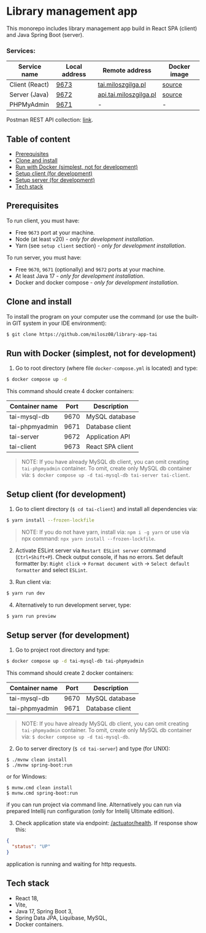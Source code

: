 # Library management app

This monorepo includes library management app build in React SPA (client) and Java Spring Boot (server).

### Services:

| Service name   | Local address                 | Remote address                                           | Docker image                                           |
|----------------|-------------------------------|----------------------------------------------------------|--------------------------------------------------------|
| Client (React) | [9673](http://localhost:9673) | [tai.miloszgilga.pl](https://tai.miloszgilga.pl)         | [source](https://hub.docker.com/r/milosz08/tai-client) |
| Server (Java)  | [9672](http://localhost:9672) | [api.tai.miloszgilga.pl](https://api.tai.miloszgilga.pl) | [source](https://hub.docker.com/r/milosz08/tai-server) |
| PHPMyAdmin     | [9671](http://localhost:9671) | -                                                        | -                                                      |

Postman REST API collection: [link](https://www.postman.com/navigation-architect-44725773/tai/collection/ufvyq5e/tai-rest-api).

## Table of content

* [Prerequisites](#prerequisites)
* [Clone and install](#clone-and-install)
* [Run with Docker (simplest, not for development)](#run-with-docker)
* [Setup client (for development)](#setup-client)
* [Setup server (for development)](#setup-server)
* [Tech stack](#tech-stack)

## Prerequisites

To run client, you must have:
* Free `9673` port at your machine.
* Node (at least v20) - *only for development installation*.
* Yarn (see `setup client` section) - *only for development installation*.

To run server, you must have:
* Free `9670`, `9671` (optionally) and `9672` ports at your machine.
* At least Java 17 - *only for development installation*.
* Docker and docker compose - *only for development installation*.

## Clone and install

To install the program on your computer use the command (or use the built-in GIT system in your IDE environment):

```bash
$ git clone https://github.com/milosz08/library-app-tai
```

## Run with Docker (simplest, not for development)

1. Go to root directory (where file `docker-compose.yml` is located) and type:

```bash
$ docker compose up -d 
```

This command should create 4 docker containers:

| Container name | Port | Description      |
|----------------|------|------------------|
| tai-mysql-db   | 9670 | MySQL database   |
| tai-phpmyadmin | 9671 | Database client  |
| tai-server     | 9672 | Application API  |
| tai-client     | 9673 | React SPA client |

> NOTE: If you have already MySQL db client, you can omit creating `tai-phpmyadmin` container. To omit, create only
> MySQL db container via: `$ docker compose up -d tai-mysql-db tai-server tai-client`.

## Setup client (for development)

1. Go to client directory (`$ cd tai-client`) and install all dependencies via:

```bash
$ yarn install --frozen-lockfile
```
> NOTE: If you do not have yarn, install via: `npm i -g yarn` or use via
> npx command: `npx yarn install --frozen-lockfile`.

2. Activate ESLint server via `Restart ESLint server` command (`Ctrl+Shift+P`). Check output console, if has no errors.
Set default formatter by: `Right click` -> `Format document with` -> `Select default formatter` and select `ESLint`.

3. Run client via:

```bash
$ yarn run dev
```

4. Alternatively to run development server, type:

```bash
$ yarn run preview
```

## Setup server (for development)

1. Go to project root directory and type:

```bash
$ docker compose up -d tai-mysql-db tai-phpmyadmin
```

This command should create 2 docker containers:

| Container name | Port | Description     |
|----------------|------|-----------------|
| tai-mysql-db   | 9670 | MySQL database  |
| tai-phpmyadmin | 9671 | Database client |

> NOTE: If you have already MySQL db client, you can omit creating `tai-phpmyadmin` container. To omit, create only
> MySQL db container via: `$ docker compose up -d tai-mysql-db`.

2. Go to server directory (`$ cd tai-server`) and type (for UNIX):

```
$ ./mvnw clean install
$ ./mvnw spring-boot:run
```

or for Windows:

```
$ mvnw.cmd clean install
$ mvnw.cmd spring-boot:run
```

if you can run project via command line. Alternatively you can run via prepared Intellij run configuration (only for
Intellij Ultimate edition).

3. Check application state via endpoint: [/actuator/health](http://localhost:9672/actuator/health). If response show
this:

```json
{
  "status": "UP"
}
```

application is running and waiting for http requests.

## Tech stack

* React 18,
* Vite,
* Java 17, Spring Boot 3,
* Spring Data JPA, Liquibase, MySQL,
* Docker containers.
